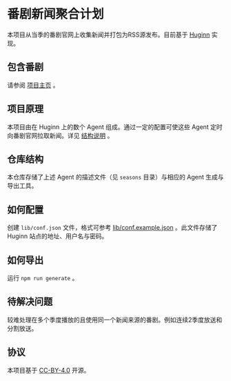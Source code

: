 # 番剧新闻聚合计划

本项目从当季的番剧官网上收集新闻并打包为RSS源发布。目前基于 [Huginn](https://github.com/huginn/huginn) 实现。

## 包含番剧

请参阅 [项目主页](https://github.com/XeroAlpha/BangumiNewsRss/blob/main/index.md) 。

## 项目原理

本项目由在 Huginn 上的数个 Agent 组成。通过一定的配置可使这些 Agent 定时向番剧官网拉取新闻。详见 [结构说明](https://github.com/XeroAlpha/BangumiNewsRss/blob/main/structure.md) 。

## 仓库结构

本仓库存储了上述 Agent 的描述文件（见 `seasons` 目录）与相应的 Agent 生成与导出工具。

## 如何配置

创建 `lib/conf.json` 文件，格式可参考 [lib/conf.example.json](https://github.com/XeroAlpha/BangumiNewsRss/blob/main/lib/conf.example.json) 。此文件存储了 Huginn 站点的地址、用户名与密码。

## 如何导出

运行 `npm run generate` 。

## 待解决问题

较难处理在多个季度播放的且使用同一个新闻来源的番剧。例如连续2季度放送和分割放送。

## 协议

本项目基于 [CC-BY-4.0](https://creativecommons.org/licenses/by/4.0/) 开源。
